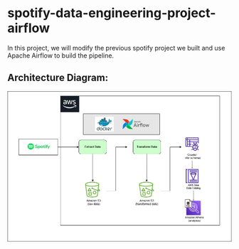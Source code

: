 # spotify-data-engineering-project-airflow
In this project, we will modify the previous spotify project we built and use Apache Airflow to build the pipeline.

## Architecture Diagram:
![Architecture Diagram](https://github.com/Logan0818/spotify-data-engineering-project-airflow/blob/main/spotify_project_airflow_architecture_diagram.png)
